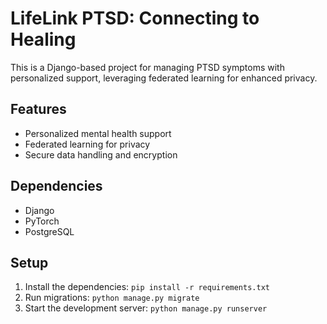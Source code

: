 # LifeLink PTSD: Connecting to Healing

This is a Django-based project for managing PTSD symptoms with personalized support, leveraging federated learning for enhanced privacy.

## Features

- Personalized mental health support
- Federated learning for privacy
- Secure data handling and encryption

## Dependencies

- Django
- PyTorch
- PostgreSQL

## Setup

1. Install the dependencies: `pip install -r requirements.txt`
2. Run migrations: `python manage.py migrate`
3. Start the development server: `python manage.py runserver`
